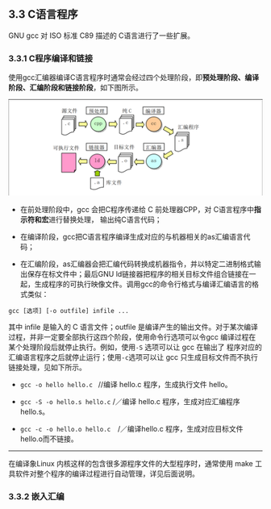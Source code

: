 
## 3.3 C语言程序

GNU gcc 对 ISO 标准 C89 描述的 C语言进行了一些扩展。

### 3.3.1 C程序编译和链接

使用gcc汇编器编译C语言程序时通常会经过四个处理阶段，即**预处理阶段、编译阶段、汇编阶段和链接阶段**，如下图所示。

![p3-1](../linux011image/p3-c/p3-1.png)


- 在前处理阶段中，gcc 会把C程序传递给 C 前处理器CPP，对 C语言程序中**指示符和宏**进行替换处理，
输出纯C语言代码；

- 在编译阶段，gcc把C语言程序编译生成对应的与机器相关的as汇编语言代码；

- 在汇编阶段，as汇编器会把汇编代码转换成机器指令，并以特定二进制格式输出保存在标文件中；最后GNU ld链接器把程序的相关目标文件组合链接在一起，生成程序的可执行映像文件。调用gcc的命令行格式与编译汇编语言的格式类似：

`gcc [选项] [-o outfile] infile ...`

其中 infile 是输入的 C 语言文件；outfile 是编译产生的输出文件。对于某次编译过程，并非一定要全部执行这四个阶段，使用命令行选项可以令gcc 编译过程在某个处理阶段后就停止执行。例如，使用`-S` 选项可以让 gcc 在输出了 程序对应的汇编语言程序之后就停止运行；使用`-c`选项可以让 gcc 只生成目标文件而不执行链接处理，见如下所示。


- `gcc -o hello hello.c ` //编译 hello.c 程序，生成执行文件 hello。

- `gcc -S -o hello.s hello.c` /／编译 hello.c 程序，生成对应汇编程序 hello.s。 

-  `gcc -c -o hello.o hello.c`　/／编译hello.c 程序，生成对应目标文件hello.o而不链接。


---

在编译象Linux 内核这样的包含很多源程序文件的大型程序时，通常使用 make 工具软件对整个程序的编译过程进行自动管理，详见后面说明。

### 3.3.2 嵌入汇编